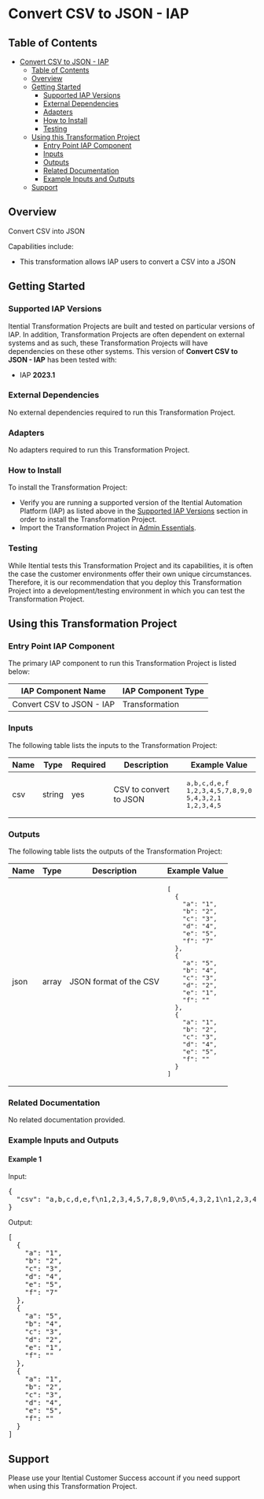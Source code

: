 # Convert CSV to JSON - IAP

## Table of Contents

- [Convert CSV to JSON - IAP](#convert-csv-to-json---iap)
  - [Table of Contents](#table-of-contents)
  - [Overview](#overview)
  - [Getting Started](#getting-started)
    - [Supported IAP Versions](#supported-iap-versions)
    - [External Dependencies](#external-dependencies)
    - [Adapters](#adapters)
    - [How to Install](#how-to-install)
    - [Testing](#testing)
  - [Using this Transformation Project](#using-this-transformation-project)
    - [Entry Point IAP Component](#entry-point-iap-component)
    - [Inputs](#inputs)
    - [Outputs](#outputs)
    - [Related Documentation](#related-documentation)
    - [Example Inputs and Outputs](#example-inputs-and-outputs)
  - [Support](#support)

## Overview

Convert CSV into JSON

Capabilities include:
- This transformation allows IAP users to convert a CSV into a JSON


## Getting Started

### Supported IAP Versions

Itential Transformation Projects are built and tested on particular versions of IAP. In addition, Transformation Projects are often dependent on external systems and as such, these Transformation Projects will have dependencies on these other systems. This version of **Convert CSV to JSON - IAP** has been tested with:


- IAP **2023.1**



### External Dependencies

No external dependencies required to run this Transformation Project.




### Adapters

No adapters required to run this Transformation Project.


### How to Install

To install the Transformation Project:

- Verify you are running a supported version of the Itential Automation Platform (IAP) as listed above in the [Supported IAP Versions](#supported-iap-versions) section in order to install the Transformation Project.
- Import the Transformation Project in [Admin Essentials](https://docs.itential.com/docs/importing-a-prebuilt-4).

### Testing

While Itential tests this Transformation Project and its capabilities, it is often the case the customer environments offer their own unique circumstances. Therefore, it is our recommendation that you deploy this Transformation Project into a development/testing environment in which you can test the Transformation Project.

## Using this Transformation Project


### Entry Point IAP Component

The primary IAP component to run this Transformation Project is listed below:

<table>
  <thead>
    <tr>
      <th>IAP Component Name</th>
      <th>IAP Component Type</th>
    </tr>
  </thead>
  <tbody>
      <td>Convert CSV to JSON - IAP</td>
      <td>Transformation</td>
    </tr>
  </tbody>
</table>

### Inputs

The following table lists the inputs to the Transformation Project:

<table>
  <thead>
    <tr>
      <th>Name</th>
      <th>Type</th>
      <th>Required</th>
      <th>Description</th>
      <th>Example Value</th>
    </tr>
  </thead>
  <tbody>
    <tr>
      <td>csv</td>
      <td>string</td>
      <td>yes</td>
      <td>CSV to convert to JSON</td>
      <td><pre lang="json">a,b,c,d,e,f
1,2,3,4,5,7,8,9,0
5,4,3,2,1
1,2,3,4,5</pre></td>
    </tr>
  </tbody>
</table>



### Outputs

The following table lists the outputs of the Transformation Project:

<table>
  <thead>
    <tr>
      <th>Name</th>
      <th>Type</th>
      <th>Description</th>
      <th>Example Value</th>
    </tr>
  </thead>
  <tbody>
    <tr>
      <td>json</td>
      <td>array</td>
      <td>JSON format of the CSV</td>
      <td><pre lang="json">[
  {
    "a": "1",
    "b": "2",
    "c": "3",
    "d": "4",
    "e": "5",
    "f": "7"
  },
  {
    "a": "5",
    "b": "4",
    "c": "3",
    "d": "2",
    "e": "1",
    "f": ""
  },
  {
    "a": "1",
    "b": "2",
    "c": "3",
    "d": "4",
    "e": "5",
    "f": ""
  }
]</pre></td>
    </tr>
  </tbody>
</table>

  


### Related Documentation

No related documentation provided.



### Example Inputs and Outputs

  
#### Example 1

    
Input:
<pre>{
  "csv": "a,b,c,d,e,f\n1,2,3,4,5,7,8,9,0\n5,4,3,2,1\n1,2,3,4,5"
} </pre>

    
    
Output:
<pre>[
  {
    "a": "1",
    "b": "2",
    "c": "3",
    "d": "4",
    "e": "5",
    "f": "7"
  },
  {
    "a": "5",
    "b": "4",
    "c": "3",
    "d": "2",
    "e": "1",
    "f": ""
  },
  {
    "a": "1",
    "b": "2",
    "c": "3",
    "d": "4",
    "e": "5",
    "f": ""
  }
] </pre>

    
  


## Support

Please use your Itential Customer Success account if you need support when using this Transformation Project.